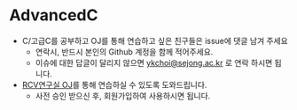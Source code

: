 # AdvancedC
- C/고급C를 공부하고 OJ를 통해 연습하고 싶은 친구들은 issue에 댓글 남겨 주세요
  - 연락시, 반드시 본인의 Github 계정을 함께 적어주세요.
  - 이슈에 대한 답글이 달리지 않으면 ykchoi@sejong.ac.kr 로 연락 하시면 됩니다.
- [RCV연구실 OJ](http://server.rcv.sejong.ac.kr/)를 통해 연습하실 수 있도록 도와드립니다. 
  - 사전 승인 받으신 후, 회원가입하여 사용하시면 됩니다. 
